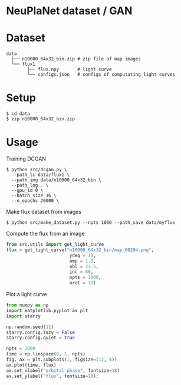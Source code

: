 NeuPlaNet dataset / GAN
===

# Dataset
```
data
  ├── n10000_64x32_bin.zip # zip file of map images
  └── flux1 
        ├── flux.npy       # light curve
        └── configs.json   # configs of computating light curves
```

# Setup
```
$ cd data
$ zip n10000_64x32_bin.zip
```

# Usage
Training DCGAN
```
$ python src/dcgan.py \
  --path_lc data/flux1 \
  --path_img data/n10000_64x32_bin \
  --path_log . \
  --gpu_id 0 \
  --batch_size 16 \
  --n_epochs 20000 \
```

Make flux dataset from images
```
$ python src/make_dataset.py --npts 1000 --path_save data/myflux
```

Compute the flux from an image
```python
from src.utils import get_light_curve
flux = get_light_curve("n10000_64x32_bin/map_00294.png", 
                        ydeg = 10, 
                        amp = 1.3, 
                        obl = 23.5, 
                        inc = 60, 
                        npts = 1000, 
                        nrot = 10)
```

Plot a light curve
```python
from numpy as np
import matplotlib.pyplot as plt
import starry

np.random.seed(12)
starry.config.lazy = False
starry.config.quiet = True

npts = 1000
time = np.linspace(0, 1, npts)
fig, ax = plt.subplots(1, figsize=(12, 4))
ax.plot(time, flux)
ax.set_xlabel("orbital phase", fontsize=18)
ax.set_ylabel("flux", fontsize=18);
```

